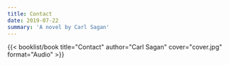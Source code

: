```yaml
---
title: Contact
date: 2019-07-22
summary: 'A novel by Carl Sagan'
---
```


{{< booklist/book
title="Contact"
author="Carl Sagan"
cover="cover.jpg"
format="Audio" >}}
